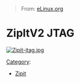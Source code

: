 > From: [eLinux.org](http://eLinux.org/ZipItV2_JTAG "http://eLinux.org/ZipItV2_JTAG")


# ZipItV2 JTAG



[![Zipit-jtag.jpg](http://eLinux.org/images/1/1c/Zipit-jtag.jpg)](http://eLinux.org/File:Zipit-jtag.jpg)


[Category](http://eLinux.org/Special:Categories "Special:Categories"):

-   [Zipit](http://eLinux.org/Category:Zipit "Category:Zipit")

